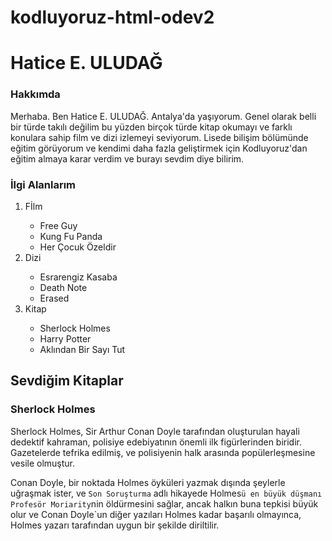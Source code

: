 # kodluyoruz-html-odev2
<!DOCTYPE html>
<html lang="en">
<head>
    <meta charset="UTF-8">
    <meta name="viewport" content="width=device-width, initial-scale=1.0">
    <title>odev1</title>
</head>
<body>
    <h1>Hatice E. ULUDAĞ</h1>
<H3>Hakkımda</H3>
Merhaba. Ben Hatice E. ULUDAĞ. Antalya'da yaşıyorum. Genel olarak belli bir türde takılı değilim bu yüzden birçok türde kitap okumayı ve farklı konulara sahip film ve dizi izlemeyi seviyorum. Lisede bilişim bölümünde eğitim görüyorum  ve kendimi  daha fazla geliştirmek için Kodluyoruz'dan eğitim almaya karar verdim ve burayı sevdim diye bilirim.

<h3>İlgi Alanlarım</h3>
<ol>
<li>Fİlm</li>
    <ul>
        <li>Free Guy</li>
        <li>Kung Fu Panda</li>
        <li>Her Çocuk Özeldir</li>
    </ul>
<li>Dizi</li>
    <ul>
        <li>Esrarengiz Kasaba</li>
        <li>Death Note</li>
        <li>Erased</li>
    </ul>
<li>Kitap</li>
    <ul>
        <li>Sherlock Holmes</li>
        <li>Harry Potter</li>
        <li>Aklından Bir Sayı Tut</li>
    </ul>
</ol>




<h2>Sevdiğim Kitaplar</h2>
<h3>Sherlock Holmes</h3>
<img ![sherlockresim](https://github.com/hesrau/kodluyoruz-html-odev2/assets/158181030/d29e228a-dbe3-4686-935d-09e9abda3e17); height:190px;

Sherlock Holmes, Sir Arthur Conan Doyle tarafından oluşturulan hayali dedektif kahraman, polisiye edebiyatının önemli ilk figürlerinden biridir. Gazetelerde tefrika edilmiş, ve polisiyenin halk arasında popülerleşmesine vesile olmuştur. <p>
Conan Doyle, bir noktada Holmes öyküleri yazmak dışında şeylerle uğraşmak ister, ve ``Son Soruşturma`` adlı hikayede Holmes`ü en büyük düşmanı Profesör Moriarity`nin öldürmesini sağlar, ancak halkın buna tepkisi büyük olur ve Conan Doyle`un diğer yazıları Holmes kadar başarılı olmayınca, Holmes yazarı tarafından uygun bir şekilde diriltilir.
</body>
</html>
